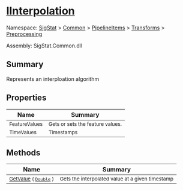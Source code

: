 # [IInterpolation](./IInterpolation.md)

Namespace: [SigStat]() > [Common](./../../../README.md) > [PipelineItems]() > [Transforms]() > [Preprocessing](./README.md)

Assembly: SigStat.Common.dll

## Summary
Represents an interploation algorithm

## Properties

| Name | Summary | 
| --- | --- | 
| <sub>FeatureValues</sub><!--aaaaaaaaaaaaaaaaaaaaaaaaaaaaaaaaaaaaaaaaaaaaaaaaaaaaaaaaaaa-->| <sub>Gets or sets the feature values.</sub>| <br>
| <sub>TimeValues</sub><!--aaaaaaaaaaaaaaaaaaaaaaaaaaaaaaaaaaaaaaaaaaaaaaaaaaaaaaaaaaa-->| <sub>Timestamps</sub>| <br>


## Methods

| Name | Summary | 
| --- | --- | 
| <sub>[GetValue](./Methods/IInterpolation-100663762.md) ( [`Double`](https://docs.microsoft.com/en-us/dotnet/api/System.Double) )</sub><!--aaaaaaaaaaaaaaaaaaaaaaaaaaaaaaaaaaaaaaaaaaaaaaaaaaaaaaaaaaa-->| <sub>Gets the interpolated value at a given timestamp</sub>| <br>


